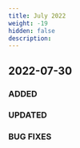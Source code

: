 ```yaml
---
title: July 2022
weight: -19
hidden: false
description: 
---
```

 
## 2022-07-30

### ADDED


### UPDATED


### BUG FIXES


